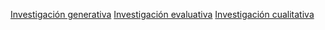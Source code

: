 [Investigación generativa](diseo-de-experiencia/investigacin/tipos-de-investigacin/investigacin-generativa.md)
[Investigación evaluativa](diseo-de-experiencia/investigacin/tipos-de-investigacin/investigacin-evaluativa.md)
[Investigación cualitativa](diseo-de-experiencia/investigacin/tipos-de-investigacin/investigacin-cualitativa.md)